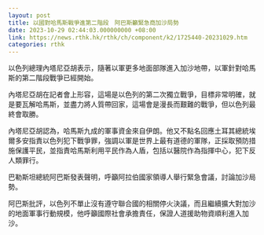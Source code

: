 ```yaml
---
layout: post
title: 以國對哈馬斯戰爭進第二階段　阿巴斯籲緊急商加沙局勢
date: 2023-10-29 02:44:03.000000000 +08:00
link: https://news.rthk.hk/rthk/ch/component/k2/1725440-20231029.htm
categories: rthk
---
```


以色列總理內塔尼亞胡表示，隨著以軍更多地面部隊進入加沙地帶，以軍針對哈馬斯的第二階段戰爭已經開始。

內塔尼亞胡在記者會上形容，這場是以色列的第二次獨立戰爭，目標非常明確，就是要瓦解哈馬斯，並盡力將人質帶回家，這場會是漫長而艱難的戰爭，但以色列最終會取勝。


內塔尼亞胡認為，哈馬斯九成的軍事資金來自伊朗。他又不點名回應土耳其總統埃爾多安指責以色列犯下戰爭罪，強調以軍是世界上最有道德的軍隊，正採取預防措施保護平民，並指責哈馬斯利用平民作為人盾，包括以醫院作為指揮中心，犯下反人類罪行。

巴勒斯坦總統阿巴斯發表聲明，呼籲阿拉伯國家領導人舉行緊急會議，討論加沙局勢。

阿巴斯批評，以色列不單止沒有遵守聯合國的相關停火決議，而且繼續擴大對加沙的地面軍事行動規模，他呼籲國際社會承擔責任，保證人道援助物資順利進入加沙。
